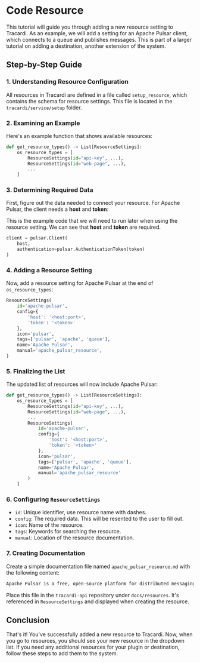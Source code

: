 # Code Resource

This tutorial will guide you through adding a new resource setting to Tracardi. As an example, we will add a setting for
an Apache Pulsar client, which connects to a queue and publishes messages. This is part of a larger tutorial on adding a
destination, another extension of the system.

## Step-by-Step Guide

### 1. Understanding Resource Configuration

All resources in Tracardi are defined in a file called `setup_resource`, which contains the schema for resource
settings. This file is located in the `tracardi/service/setup` folder.

### 2. Examining an Example

Here's an example function that shows available resources:

```python
def get_resource_types() -> List[ResourceSettings]:
    os_resource_types = [
        ResourceSettings(id="api-key", ...),
        ResourceSettings(id="web-page", ...),
        ...
    ]
```

### 3. Determining Required Data

First, figure out the data needed to connect your resource. For Apache Pulsar, the client needs a __host__ and __token__:

This is the example code that we will need to run later when using the resource setting. We can see that __host__ and __token__ are required.

```python
client = pulsar.Client(
    host,
    authentication=pulsar.AuthenticationToken(token)
)
```

### 4. Adding a Resource Setting

Now, add a resource setting for Apache Pulsar at the end of `os_resource_types`:

```python
ResourceSettings(
    id='apache-pulsar',
    config={
        'host': '<host:port>',
        'token': '<token>'
    },
    icon='pulsar',
    tags=['pulsar', 'apache', 'queue'],
    name='Apache Pulsar',
    manual='apache_pulsar_resource',
)
```

### 5. Finalizing the List

The updated list of resources will now include Apache Pulsar:

```python
def get_resource_types() -> List[ResourceSettings]:
    os_resource_types = [
        ResourceSettings(id="api-key", ...),
        ResourceSettings(id="web-page", ...),
        ...
        ResourceSettings(
            id='apache-pulsar',
            config={
                'host': '<host:port>',
                'token': '<token>'
            },
            icon='pulsar',
            tags=['pulsar', 'apache', 'queue'],
            name='Apache Pulsar',
            manual='apache_pulsar_resource'
        )
    ]
```

### 6. Configuring `ResourceSettings`

- `id`: Unique identifier, use resource name with dashes.
- `config`: The required data. This will be resented to the user to fill out.
- `icon`: Name of the resource.
- `tags`: Keywords for searching the resource.
- `manual`: Location of the resource documentation.

### 7. Creating Documentation

Create a simple documentation file named `apache_pulsar_resource.md` with the following content:

```markdown
Apache Pulsar is a free, open-source platform for distributed messaging and data streaming...
```

Place this file in the `tracardi-api` repository under `docs/resources`. It's referenced in `ResourceSettings` and
displayed when creating the resource.

## Conclusion

That's it! You've successfully added a new resource to Tracardi. Now, when you go to resources, you should see your new
resource in the dropdown list. If you need any additional resources for your plugin or destination, follow these steps
to add them to the system.
